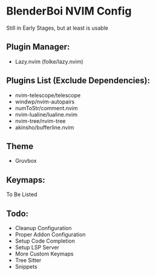 # BlenderBoi NVIM Config

Still in Early Stages, but at least is usable

## Plugin Manager:
- Lazy.nvim (folke/lazy.nvim)

## Plugins List (Exclude Dependencies):
- nvim-telescope/telescope
- windwp/nvim-autopairs 
- numToStr/comment.nvim
- nvim-lualine/lualine.nvim
- nvim-tree/nvim-tree
- akinsho/bufferline.nvim

## Theme
- Gruvbox

## Keymaps:
To Be Listed

## Todo:
- Cleanup Configuration
- Proper Addon Configuration
- Setup Code Completion
- Setup LSP Server
- More Custom Keymaps
- Tree Sitter
- Snippets


